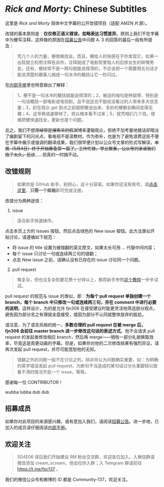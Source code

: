 # *Rick and Morty*: Chinese Subtitles

这里是 *Rick and Morty* 简体中文字幕的公开改错项目（适配 AMZN 片源）。

改错的基本原则是：**仅仅修正语义错误，忽略表达习惯差异**。原则上我们不在字幕中为梗写注释，这样做的原因在[招募公告](https://github.com/fjn308/rm-chs-amzn/releases/latest/download/post.pdf)中问题 A. 3 的回答的最后一段有所提及：

> 凭几个人的力量，梗很难找全。而且，梗给人的快感在于你发现它，如果一出现就立刻用注释告诉你，注释就成了电影院里恼人的后排女生的碎嘴男友。还有，梗经常不是一两句就能说得清的，不应该把一个需要用五句话才能说清楚的趣事儿缩成一句冰冷的概括让它一秒闪过。

在[内部手册](https://github.com/fjn308/rm-chs-amzn/releases/latest/download/handbook.pdf)里也特意做出了解释：

> 1，梗不是一句冰冷的概括就能说得清的；2，被迫的缩句是种屈辱，特别是一句话概括一部电影或电视剧，且不说这也不能给没看过的人带来多大信息量；3，赶在观众 get 到点之前就把梗说出来，多妙的梗都会瞬间变得无趣；4，这爷俩语速够快了，观众根本看不过来；5，就凭咱们几个找，很难把梗快速找全，更新也是个问题。

总之，我们不想用~~经常是搜索来的假~~渊博来灌输观众，拒绝不加考量地接话却暗淡了编剧留下的闪光点，看电视不是读教材。作为弥补，也是为了避免浪费这些不便在字幕中展示或强调的翻译成果，我们很早便计划以公众号文章的形式写解读，~~本周（5月4日）终于开始筹备第一篇了。工作忙碌，学业繁重，公众号的承诺我们拖了太久，见谅~~……但真的一时搞不动。

## 改错规则

> 如果你是 GitHub 新手，别担心，这十分容易。如果你还没有账号，请[点击这里](https://github.com/join)，**只需一个邮箱**即可完成注册。

改错分为两种途径：

1. issue

> 适合新手快速操作。

点击本页上方的 Issues 按钮，然后点击绿色的 New issue 按钮。此方法类似开贴讨论，请遵循如下规范：

  * 将 issue 的 title 设置为被错翻的英文原文，如果太长可用 ... 代替中间内容；
  * 每个 issue 只讨论一句或连续两三句的错翻；
  * 点击 New issue 之前，请确认没有已存在的 issue 讨论同一个问题。

2. pull request

> 略复杂，但也没复杂到要花费十分钟以上，推荐新手参照[这个教程](https://github.com/fjn308/rm-chs-amzn/releases/latest/download/guide.pdf)一步步试试。

pull request 的规范与 issue 的类似，即：**为每个 pull request 单独创建一个 branch，每个 branch 中只修改一句或连续两三句，并在 comment 中进行必要的说明**。这样设计，为的是允许 fjn308 在接受建议时能更灵活地筛选部分观点，避免因为部分言之有理就全盘接受，或因为部分不认同就整体放弃的尴尬。

请注意，为了语言风格的统一，**多数合理的 pull request 在被 merge 后，fjn308 会前往 master branch 进一步修改这句话的表述方式**。他不会请求 pull request 的发起者修改相应 branch，然后再 merge——牺牲一部分礼貌换取效率，毕竟这是周更动画的字幕。但是，如果你对他的二次修改结果有强烈异议，请再次发起 pull request，并尽可能宽恕他的无知。

> 错翻之外的问题一般不在讨论之列，除非你认为问题确实重要，如：为明确的英字错误发起 pull request、为断句不当造成的某句话过分头重脚轻以致看不清的情况开启一个 issue，等等。

感谢每一位 CONTRIBUTOR！

wubba lubba dub dub

## 招募成员

如果你对此项目的来源感兴趣，或有意加入我们，请阅读[招募公告](https://github.com/fjn308/rm-chs-amzn/releases/latest/download/post.pdf)。进一步地，已加入的成员请仔细阅读[内部手册](https://github.com/fjn308/rm-chs-amzn/releases/latest/download/handbook.pdf)。

## 欢迎关注

> S04E06 译后我们开始建设 RM 粉丝交流群，欢迎各位加入。入微信群请微信添加 cream_scream，他会拉你入群；入 Telegram 群请前往 https://t.me/fsc137 。

我们的微信公众号和微博的 ID 都是 Community-137，欢迎关注。
